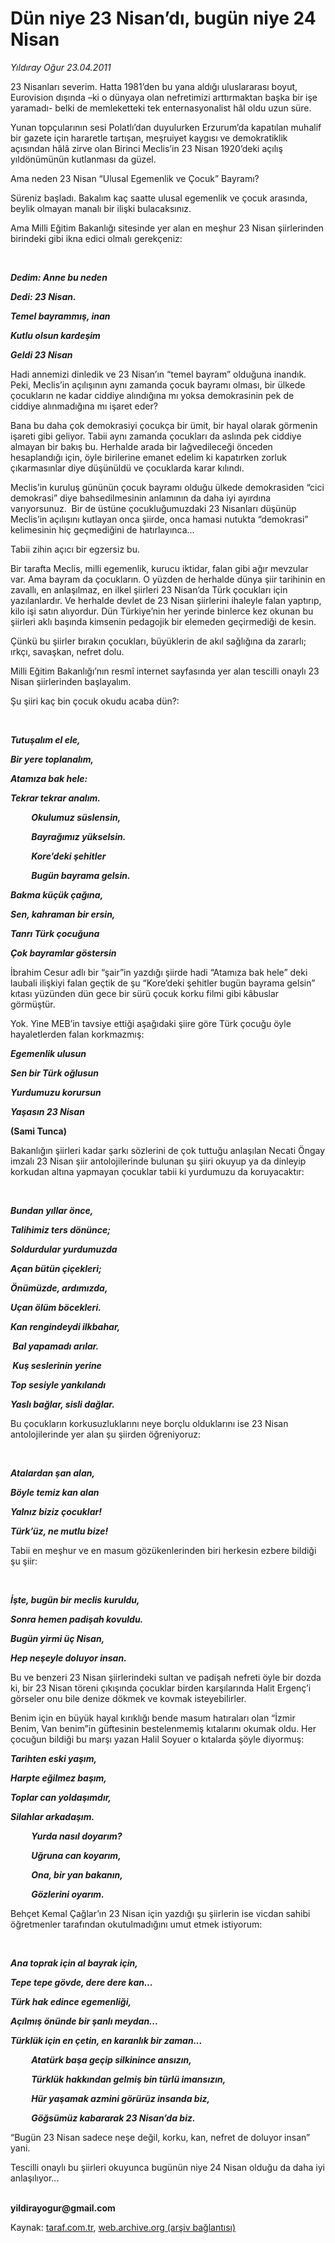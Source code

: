 # Dün niye 23 Nisan’dı, bugün niye 24 Nisan

*Yıldıray Oğur 23.04.2011*

<div class="yazi"><p>23 Nisanları severim. Hatta 1981’den bu yana aldığı uluslararası boyut, Eurovision dışında –ki o dünyaya olan nefretimizi arttırmaktan başka bir işe yaramadı- belki de memleketteki tek enternasyonalist hâl oldu uzun süre. </p>
<p>Yunan topçularının sesi Polatlı’dan duyulurken Erzurum’da kapatılan muhalif bir gazete için hararetle tartışan, meşruiyet kaygısı ve demokratiklik açısından hâlâ zirve olan Birinci Meclis’in 23 Nisan 1920’deki açılış yıldönümünün kutlanması da güzel. </p>
<p>Ama neden 23 Nisan “Ulusal Egemenlik ve Çocuk” Bayramı? </p>
<p>Süreniz başladı. Bakalım kaç saatte ulusal egemenlik ve çocuk arasında, beylik olmayan manalı bir ilişki bulacaksınız. </p>
<p>Ama Milli Eğitim Bakanlığı sitesinde yer alan en meşhur 23 Nisan şiirlerinden birindeki gibi ikna edici olmalı gerekçeniz: </p>
<p><b><i></i></b> </p>
<p><b><i>Dedim: Anne bu neden</i></b></p>
<p><b><i>Dedi: 23 Nisan.</i></b></p>
<p><b><i>Temel bayrammış, inan</i></b></p>
<p><b><i>Kutlu olsun kardeşim</i></b></p>
<p><b><i>Geldi 23 Nisan</i></b></p>
<p>Hadi annemizi dinledik ve 23 Nisan’ın “temel bayram” olduğuna inandık. Peki, Meclis’in açılışının aynı zamanda çocuk bayramı olması, bir ülkede çocukların ne kadar ciddiye alındığına mı yoksa demokrasinin pek de ciddiye alınmadığına mı işaret eder? </p>
<p>Bana bu daha çok demokrasiyi çocukça bir ümit, bir hayal olarak görmenin işareti gibi geliyor. Tabii aynı zamanda çocukları da aslında pek ciddiye almayan bir bakış bu. Herhalde arada bir lağvedileceği önceden hesaplandığı için, öyle birilerine emanet edelim ki kapatırken zorluk çıkarmasınlar diye düşünüldü ve çocuklarda karar kılındı. </p>
<p>Meclis’in kuruluş gününün çocuk bayramı olduğu ülkede demokrasiden “cici demokrasi” diye bahsedilmesinin anlamının da daha iyi ayırdına varıyorsunuz.  Bir de üstüne çocukluğumuzdaki 23 Nisanları düşünüp Meclis’in açılışını kutlayan onca şiirde, onca hamasi nutukta “demokrasi” kelimesinin hiç geçmediğini de hatırlayınca... </p>
<p>Tabii zihin açıcı bir egzersiz bu.</p>
<p>Bir tarafta Meclis, milli egemenlik, kurucu iktidar, falan gibi ağır mevzular var. Ama bayram da çocukların. O yüzden de herhalde dünya şiir tarihinin en zavallı, en anlaşılmaz, en ilkel şiirleri 23 Nisan’da Türk çocukları için yazılanlardır. Ve herhalde devlet de 23 Nisan şiirlerini ihaleyle falan yaptırıp, kilo işi satın alıyordur. Dün Türkiye’nin her yerinde binlerce kez okunan bu şiirleri aklı başında kimsenin pedagojik bir elemeden geçirmediği de kesin. </p>
<p>Çünkü bu şiirler bırakın çocukları, büyüklerin de akıl sağlığına da zararlı; ırkçı, savaşkan, nefret dolu.</p>
<p>Milli Eğitim Bakanlığı’nın resmî internet sayfasında yer alan tescilli onaylı 23 Nisan şiirlerinden başlayalım. </p>
<p>Şu şiiri kaç bin çocuk okudu acaba dün?:</p>
<p><b><i></i></b> </p>
<p><b><i>Tutuşalım el ele, </i></b></p>
<p><b><i>Bir yere toplanalım, </i></b></p>
<p><b><i>Atamıza bak hele: </i></b></p>
<p><b><i>Tekrar tekrar analım.</i></b></p>
<p><b><i>          </i></b><b><i>Okulumuz süslensin,</i></b></p>
<p><b><i>          Bayrağımız yükselsin. </i></b></p>
<p><b><i>          Kore’deki şehitler </i></b></p>
<p><b><i>          Bugün bayrama gelsin. </i></b></p>
<p><b><i>Bakma küçük çağına, </i></b></p>
<p><b><i>Sen, kahraman bir ersin, </i></b></p>
<p><b><i>Tanrı Türk çocuğuna </i></b></p>
<p><b><i>Çok bayramlar göstersin</i></b></p>
<p>İbrahim Cesur adlı bir “şair”in yazdığı şiirde hadi “Atamıza bak hele” deki laubali ilişkiyi falan geçtik de şu “Kore’deki şehitler bugün bayrama gelsin” kıtası yüzünden dün gece bir sürü çocuk korku filmi gibi kâbuslar görmüştür.</p>
<p>Yok. Yine MEB’in tavsiye ettiği aşağıdaki şiire göre Türk çocuğu öyle hayaletlerden falan korkmazmış: </p><p><b><i>Egemenlik ulusun</i></b><p><b><i>Sen bir Türk oğlusun</i></b><p><b><i>Yurdumuzu korursun</i></b><p><b><i>Yaşasın 23 Nisan</i></b><p><b>(Sami Tunca)</b>
<p>Bakanlığın şiirleri kadar şarkı sözlerini de çok tuttuğu anlaşılan Necati Öngay imzalı 23 Nisan şiir antolojilerinde bulunan şu şiiri okuyup ya da dinleyip korkudan altına yapmayan çocuklar tabii ki yurdumuzu da koruyacaktır: </p>
<p><b><i></i></b> </p>
<p><b><i>Bundan yıllar önce,</i></b></p>
<p><b><i>Talihimiz ters dönünce;</i></b></p>
<p><b><i>Soldurdular yurdumuzda</i></b></p>
<p><b><i>Açan bütün çiçekleri;</i></b></p>
<p><b><i>Önümüzde, ardımızda,</i></b></p>
<p><b><i>Uçan ölüm böcekleri.</i></b></p>
<p><b><i>Kan rengindeydi ilkbahar,</i></b></p>
<p><b><i> Bal yapamadı arılar.</i></b></p>
<p><b><i> Kuş seslerinin yerine</i></b></p>
<p><b><i>Top sesiyle yankılandı</i></b></p>
<p><b><i>Yaslı bağlar, sisli dağlar.</i></b></p>
<p>Bu çocukların korkusuzluklarını neye borçlu olduklarını ise 23 Nisan antolojilerinde yer alan şu şiirden öğreniyoruz: </p>
<p><b><i></i></b> </p>
<p><b><i>Atalardan şan alan, </i></b></p>
<p><b><i>Böyle temiz kan alan </i></b></p>
<p><b><i>Yalnız biziz çocuklar! </i></b></p>
<p><b><i>Türk’üz, ne mutlu bize! </i></b></p>
<p>Tabii en meşhur ve en masum gözükenlerinden biri herkesin ezbere bildiği şu şiir: </p>
<p><b><i></i></b> </p>
<p><b><i>İşte, bugün bir meclis kuruldu, </i></b></p>
<p><b><i>Sonra hemen padişah kovuldu. </i></b></p>
<p><b><i>Bugün yirmi üç Nisan, </i></b></p>
<p><b><i>Hep neşeyle doluyor insan. </i></b></p>
<p>Bu ve benzeri 23 Nisan şiirlerindeki sultan ve padişah nefreti öyle bir dozda ki, bir 23 Nisan töreni çıkışında çocuklar birden karşılarında Halit Ergenç’i görseler onu bile denize dökmek ve kovmak isteyebilirler.</p>
<p>Benim için en büyük hayal kırıklığı bende masum hatıraları olan “İzmir Benim, Van benim”in güftesinin bestelenmemiş kıtalarını okumak oldu. Her çocuğun bildiği bu marşı yazan Halil Soyuer o kıtalarda şöyle diyormuş: </p><p><b><i>Tarihten eski yaşım, </i></b><p><b><i>Harpte eğilmez başım,</i></b><p><b><i>Toplar can yoldaşımdır,</i></b><p><b><i>Silahlar arkadaşım.</i></b><p><b><i>          </i></b><b><i>Yurda nasıl doyarım? </i></b><p><b><i>          </i></b><b><i>Uğruna can koyarım, </i></b><p><b><i>          </i></b><b><i>Ona, bir yan bakanın, </i></b><p><b><i>          </i></b><b><i>Gözlerini oyarım.</i></b>
<p>Behçet Kemal Çağlar’ın 23 Nisan için yazdığı şu şiirlerin ise vicdan sahibi öğretmenler tarafından okutulmadığını umut etmek istiyorum: </p>
<p><b><i></i></b> </p>
<p><b><i>Ana toprak için al bayrak için, </i></b></p>
<p><b><i>Tepe tepe gövde, dere dere kan... </i></b></p>
<p><b><i>Türk hak edince egemenliği, </i></b></p>
<p><b><i>Açılmış önünde bir şanlı meydan... </i></b><b><i></i></b></p>
<p><b><i>Türklük için en çetin, en karanlık bir zaman... </i></b></p>
<p><b><i>          Atatürk başa geçip silkinince ansızın, </i></b></p>
<p><b><i>          Türklük hakkından gelmiş bin türlü imansızın, </i></b></p>
<p><b><i>          Hür yaşamak azmini görürüz insanda biz, </i></b></p>
<p><b><i>          Göğsümüz kabararak 23 Nisan’da biz. </i></b><i></i></p>
<p>“Bugün 23 Nisan sadece neşe değil, korku, kan, nefret de doluyor insan” yani.</p>
<p>Tescilli onaylı bu şiirleri okuyunca bugünün niye 24 Nisan olduğu da daha iyi anlaşılıyor...</p>
<p><b><br/>yildirayogur@gmail.com</b></p>
</p></p></p></p></p></p></p></p></p></p></p></p></p></div>

Kaynak: [taraf.com.tr](http://www.taraf.com.tr/yildiray-ogur/makale-dun-niye-23-nisan-di-bugun-niye-24-nisan.htm), [web.archive.org (arşiv bağlantısı)](http://web.archive.org/web/20130709192020/http://www.taraf.com.tr/yildiray-ogur/makale-dun-niye-23-nisan-di-bugun-niye-24-nisan.htm)
